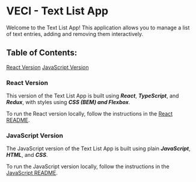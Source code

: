 # VECI - Text List App

Welcome to the Text List App! This application allows you to manage a list of text entries, adding and removing them interactively. 

## Table of Contents:
[React Version]
[JavaScript Version]

### React Version
This version of the Text List App is built using ***React***, ***TypeScript***, and ***Redux***, with styles using ***CSS (BEM) and Flexbox***.

To run the React version locally, follow the instructions in the [React README].

### JavaScript Version
The JavaScript version of the Text List App is built using plain ***JavaScript***, ***HTML***, and ***CSS***.

To run the JavaScript version locally, follow the instructions in the [JavaScript README].



[React Version]:https://github.com/DiegoEstela/VECI/tree/main/text-list-app
[JavaScript Version]:https://github.com/DiegoEstela/VECI/tree/main/Vanilla%20js
[React README]:https://github.com/DiegoEstela/VECI/blob/main/text-list-app/README.md
[JavaScript README]:https://github.com/DiegoEstela/VECI/blob/main/Vanilla%20js/README.md
